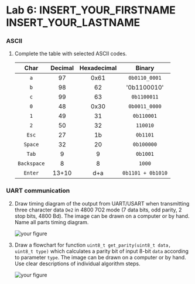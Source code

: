 
# Lab 6: INSERT_YOUR_FIRSTNAME INSERT_YOUR_LASTNAME

### ASCII

1. Complete the table with selected ASCII codes.

   | **Char** | **Decimal** | **Hexadecimal** | **Binary** |
   | :-: | :-: | :-: | :-: |
   | `a` | 97 | 0x61 | `0b0110_0001` |
   | `b` | 98 | 62 | '0b1100010' |
   | `c` | 99  | 63 | `0b1100011` |
   | `0` | 48 | 0x30 | `0b0011_0000` |
   | `1` | 49 | 31 | `0b110001` |
   | `2` | 50 | 32 | `110010` |
   | `Esc` | 27 | 1b | `0b1101` |
   | `Space` | 32 | 20 | `0b100000` |
   | `Tab` | 9 | 9 | `0b1001` |
   | `Backspace` | 8 | 8 | `1000` |
   | `Enter` | 13+10 | d+a | `0b1101 + 0b1010` |

### UART communication

2. Draw timing diagram of the output from UART/USART when transmitting three character data `De2` in 4800 7O2 mode (7 data bits, odd parity, 2 stop bits, 4800&nbsp;Bd). The image can be drawn on a computer or by hand. Name all parts timing diagram.

   ![your figure]()

3. Draw a flowchart for function `uint8_t get_parity(uint8_t data, uint8_t type)` which calculates a parity bit of input 8-bit `data` according to parameter `type`. The image can be drawn on a computer or by hand. Use clear descriptions of individual algorithm steps.

   ![your figure]()